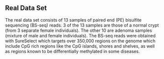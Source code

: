 ## Real Data Set

The real data set consists of 13 samples of paired end (PE) bisulfite sequencing (BS-seq) reads. 3 of the 13 samples are those of a normal crypt (from 3 separate female individuals). The other 10 are adenoma samples (mixture of male and female individuals). The BS-seq reads were obtained with SureSelect which targets over 350,000 regions on the genome which include CpG rich regions like the CpG islands, shores and shelves, as well as regions known to be differentially methylated in some diseases.


